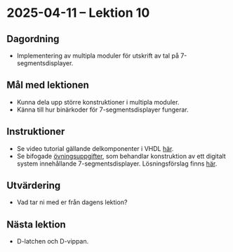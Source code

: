 # 2025-04-11 – Lektion 10

## Dagordning
* Implementering av multipla moduler för utskrift av tal på 7-segmentsdisplayer.

## Mål med lektionen
* Kunna dela upp större konstruktioner i multipla moduler.
* Känna till hur binärkoder för 7-segmentsdisplayer fungerar.

## Instruktioner
* Se video tutorial gällande delkomponenter i VHDL [här](https://www.youtube.com/watch?v=2_FT-p-BdwE&feature=youtu.be).
* Se bifogade [övningsuppgifter](./Övningsuppgifter%202025-04-11.pdf), som behandlar konstruktion av 
ett digitalt system innehållande 7-segmentsdisplayer. Lösningsförslag finns [här](./notes/README.md).

## Utvärdering
* Vad tar ni med er från dagens lektion?

## Nästa lektion
* D-latchen och D-vippan.
